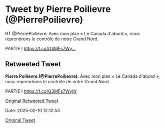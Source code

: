 # Tweet by Pierre Poilievre (@PierrePoilievre)

RT @PierrePoilievre: Avec mon plan « Le Canada d'abord », nous reprendrons le contrôle de notre Grand Nord.

PARTIE I https://t.co/G3MFs7Wy…

## Retweeted Tweet

**Pierre Poilievre (@PierrePoilievre):** Avec mon plan « Le Canada d'abord », nous reprendrons le contrôle de notre Grand Nord.

PARTIE I https://t.co/G3MFs7WyjN

[Original Retweeted Tweet](https://x.com/PierrePoilievre/status/1888890905429467211)

Date: 2025-02-10 12:12:53

[Original Tweet](https://x.com/PierrePoilievre/status/1888924095745540445)
